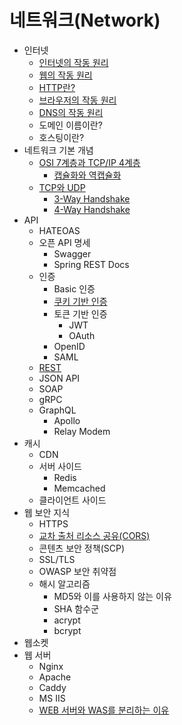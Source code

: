 # 네트워크(Network)

- 인터넷
  - [인터넷의 작동 원리](./contents/internet/How-does-the-internet-work.md)
  - [웹의 작동 원리](./contents/internet/How-WEB-work.md)
  - [HTTP란?](./contents/internet/What-is-HTTP.md)
  - [브라우저의 작동 원리](./contents/internet/Browsers-and-how-they-work.md)
  - [DNS의 작동 원리](./contents/internet/How-does-the-DNS-work.md)
  - 도메인 이름이란?
  - 호스팅이란?
- 네트워크 기본 개념
  - [OSI 7계층과 TCP/IP 4계층](./contents/network-basic/OSI-7-Layer-and-TCPIP-4-Layer.md)
    - [캡슐화와 역캡슐화](./contents/network-basic/OSI-7-Layer-and-TCPIP-4-Layer.md#캡슐화encapsulation와-역캡슐화decapsulation)
  - [TCP와 UDP](./contents/network-basic/TCP-and-UDP.md)
    - [3-Way Handshake](./contents/network-basic/TCP-and-UDP.md#3-way-handshake)
    - [4-Way Handshake](./contents/network-basic/TCP-and-UDP.md#4-way-handshake)
- API
  - HATEOAS
  - 오픈 API 명세
    - Swagger
    - Spring REST Docs
  - 인증
    - Basic 인증
    - [쿠키 기반 인증](./contents/api/Cookie-based-authentication.md)
    - 토큰 기반 인증
      - JWT
      - OAuth
    - OpenID
    - SAML
  - [REST](./contents/api/REST.md)
  - JSON API
  - SOAP
  - gRPC
  - GraphQL
    - Apollo
    - Relay Modem
- 캐시
  - CDN
  - 서버 사이드
    - Redis
    - Memcached
  - 클라이언트 사이드
- 웹 보안 지식
  - HTTPS
  - [교차 출처 리소스 공유(CORS)](./contents/web-security/CORS.md)
  - 콘텐츠 보안 정책(SCP)
  - SSL/TLS
  - OWASP 보안 취약점
  - 해시 알고리즘
    - MD5와 이를 사용하지 않는 이유
    - SHA 함수군
    - acrypt
    - bcrypt
- 웹소켓
- 웹 서버
  - Nginx
  - Apache
  - Caddy
  - MS IIS
  - [WEB 서버와 WAS를 분리하는 이유](./contents/web-server/Reasons-for-separating-the-WEB-Server-and-WAS.md)
